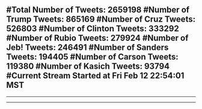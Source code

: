 #Total Number of Tweets: 2659198 
#Number of Trump Tweets: 865169
#Number of Cruz Tweets: 526803
#Number of Clinton Tweets: 333292
#Number of Rubio Tweets: 279924
#Number of Jeb! Tweets: 246491
#Number of Sanders Tweets: 194405
#Number of Carson Tweets: 119380
#Number of Kasich Tweets: 93794
#Current Stream Started at Fri Feb 12 22:54:01 MST
---
---
---
